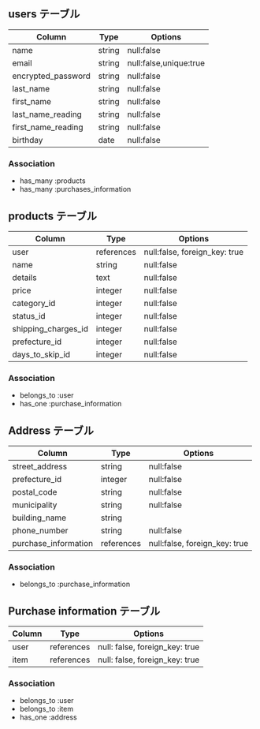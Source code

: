## users テーブル


|Column              | Type    | Options                |
| ------------------ | ------- | ---------------------- |
| name               | string  | null:false             |
| email              | string  | null:false,unique:true |
| encrypted_password | string  | null:false             | 
| last_name          | string  | null:false             |
| first_name         | string  | null:false             |
| last_name_reading  | string  | null:false             |
| first_name_reading | string  | null:false             |
| birthday           | date    | null:false             |

### Association

- has_many :products
- has_many :purchases_information



## products テーブル

|Column                  | Type       | Options                       |
| ---------------------- | ---------- | ----------------------------- |
| user                   | references | null:false, foreign_key: true |
| name                   | string     | null:false                    |
| details                | text       | null:false                    |
| price                  | integer    | null:false                    |
| category_id            | integer    | null:false                    |
| status_id              | integer    | null:false                    |
| shipping_charges_id    | integer    | null:false                    |
| prefecture_id          | integer    | null:false                    |
| days_to_skip_id        | integer    | null:false                    |


### Association

- belongs_to :user
- has_one :purchase_information 

## Address テーブル

| Column                | Type        | Options                         | 
| --------------------- | ----------- | ------------------------------- |
| street_address        | string      | null:false                      |
| prefecture_id         | integer     | null:false                      |
| postal_code           | string      | null:false                      |
| municipality          | string      | null:false                      |
| building_name         | string      |                                 |
| phone_number          | string      | null:false                      |
| purchase_information  | references  | null:false, foreign_key: true   |
 

### Association

- belongs_to :purchase_information



## Purchase information テーブル

| Column   | Type       | Options                        |
| -------- | ---------- | ------------------------------ | 
| user     | references | null: false, foreign_key: true |
| item     | references | null: false, foreign_key: true |

### Association

- belongs_to :user
- belongs_to :item
- has_one :address



